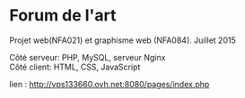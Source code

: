 <h1>Forum de l'art</h1>

Projet web(NFA021) et graphisme web (NFA084).
Juillet 2015

Côté serveur: PHP, MySQL, serveur Nginx
<br/>Côté client: HTML, CSS, JavaScript

lien : http://vps133660.ovh.net:8080/pages/index.php
